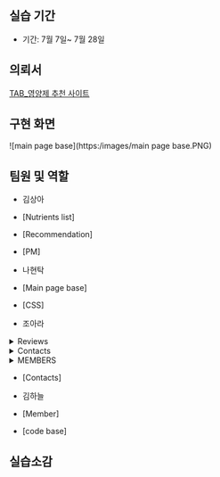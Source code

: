 ## 실습 기간

- 기간: 7월 7일~ 7월 28일

## 의뢰서

[TAB_영양제 추천 사이트](http://192.168.0.70:8080/)


## 구현 화면
![main page base](https:/images/main page base.PNG)



## 팀원 및 역할

- 김상아
- [Nutrients list]
- [Recommendation]
- [PM]


- 나현탁
- [Main page base]
- [CSS]

- 조아라
<details>
<summary>Reviews</summary>
</details>


<details>
<summary>Contacts</summary>
</details>

<details>
<summary>MEMBERS</summary>

</details>

- [Contacts]

- 김하늘
- [Member]
- [code base]



## 실습소감

